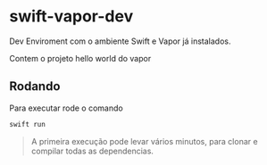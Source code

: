 # swift-vapor-dev

Dev Enviroment com o ambiente Swift e Vapor já instalados.

Contem o projeto hello world do vapor

## Rodando
Para executar rode o comando
```bash
swift run
```
> A primeira execução pode levar vários minutos, para clonar e compilar todas as dependencias.
